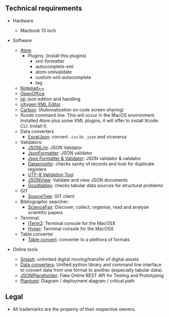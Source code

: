 ## Technical requirements ##

* Hardware
     - Macbook 13 inch 

* Software
     + [Atom](https://atom.io/)
         - Plugins: (install this plugins)
             - xml-formatter
             - autocomplete-xml
             - atom-xmlvalidate
             - custom-xml-autocomplete
             - tag
     - [Notepad++](https://notepad-plus-plus.org/download/v7.5.6.html)
     - [OpenOffice](https://www.openoffice.org/es/)
     - [jqi](https://nire0510.github.io/jqi/): json edition and handling
     - [oXygen XML Editor](http://www.oxygenxml.com/)
     - [Carbon](https://carbon.now.sh/): (Automatization on code screen sharing)
     - Xcode command line: This will occur in the MacOS environment. Installed Atom plus some XML plugins, it will offer to install Xcode CLI. Install it.
     + Data converters
          - [ExcelJson](http://exceljson.com/): convert `.csv` to `.json` and viceversa
     + Validators:
          - [JSONLint](https://jsonlint.com/): JSON Validator
          - [JsonFormatter](https://jsonformatter.org/json-parser): JSON validator
          - [Json Formatter & Validator](https://jsonformatter.curiousconcept.com/): JSON validator & validator
          - [Dataproofer](https://github.com/dataproofer/Dataproofer): checks sanity of records and look for duplicate registers
          - [UTF-8 Validation Tool](https://github.com/digital-preservation/utf8-validator)
          - [JSONView](https://chrome.google.com/webstore/detail/jsonview/chklaanhfefbnpoihckbnefhakgolnmc): Validate and view JSON documents
          - [Goodtables](http://try.goodtables.io/): checks tabular data sources for structural problems
     - GIT
          - [SourceTree](https://www.sourcetreeapp.com/): GIT client
     + Bibliographic searcher:
          - [ScienceFair](http://sciencefair-app.com): Discover, collect, organise, read and analyse scientific papers
     + Terminal:
          - [iTerm2](https://www.iterm2.com/): Terminal console for the MacOSX
          - [Hyper](https://hyper.is/): Terminal console for the MacOSX
     - Table converter
          - [Table convert](https://tableconvert.com/): converter to a plethora of formats

* Online tools
     - [Smash](https://www.fromsmash.com/): unlimited digital moving/transfer of digital assets
     - [Data converters](http://okfnlabs.org/dataconverters/): Unified python library and command line interface to convert data from one format to another (especially tabular data).
     - [JSONPlaceholder](https://jsonplaceholder.typicode.com/): Fake Online REST API for Testing and Prototyping
     - [Plantuml](http://www.plantuml.com/plantuml/uml/):  Diagram / deployment diagram / critical path 

## Legal ##

* All trademarks are the property of their respective owners.